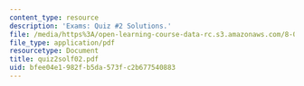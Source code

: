 ```yaml
---
content_type: resource
description: 'Exams: Quiz #2 Solutions.'
file: /media/https%3A/open-learning-course-data-rc.s3.amazonaws.com/8-022-physics-ii-electricity-and-magnetism-fall-2002/bfee04e1982fb5da573fc2b677540883_quiz2solf02.pdf
file_type: application/pdf
resourcetype: Document
title: quiz2solf02.pdf
uid: bfee04e1-982f-b5da-573f-c2b677540883
---
```

